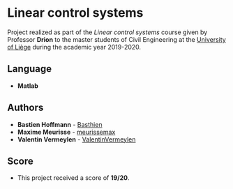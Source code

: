# Linear control systems

Project realized as part of the *Linear control systems* course given by Professor **Drion** to the master students of Civil Engineering at the [University of Liège](https://www.uliege.be/) during the academic year 2019-2020.

## Language

* **Matlab**

## Authors

* **Bastien Hoffmann** - [Basthien](https://github.com/Basthien)
* **Maxime Meurisse** - [meurissemax](https://github.com/meurissemax)
* **Valentin Vermeylen** - [ValentinVermeylen](https://github.com/ValentinVermeylen)

## Score

* This project received a score of **19/20**.
